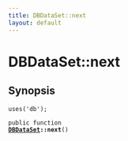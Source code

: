 ```yaml
---
title: DBDataSet::next
layout: default
---
```


# DBDataSet::next

## Synopsis

<code>uses('db');</code>

<code>public function <b><a href="DBDataSet">DBDataSet</a>::next</b>()</code>

